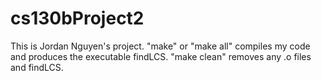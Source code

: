 # cs130bProject2
This is Jordan Nguyen's project.
"make" or "make all" compiles my code and produces the executable findLCS.
"make clean" removes any .o files and findLCS.

